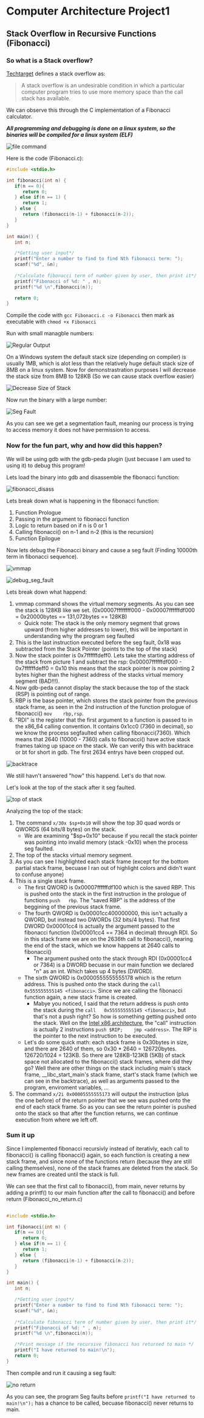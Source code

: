# Computer Architecture Project1
## Stack Overflow in Recursive Functions (Fibonacci)
### So what is a Stack overflow?
[Techtarget](https://whatis.techtarget.com/definition/stack-overflow) defines a stack overflow as:
> A stack overflow is an undesirable condition in which a particular computer program tries to use more memory space than the call stack has available.

We can observe this through the C implementation of a Fibonacci calculator.

***All programming and debugging is done on a linux system, so the binaries will be compiled for a linux system (ELF)***

![file command](https://github.com/DylanLaw15/Computer_Architecture_Project1/blob/master/Pictures/file.png)

Here is the code (Fibonacci.c):
```c
#include <stdio.h>

int fibonacci(int n) {
   if(n == 0){
      return 0;
   } else if(n == 1) {
      return 1;
   } else {
      return (fibonacci(n-1) + fibonacci(n-2));
   }
}

int main() {
   int n;

   /*Getting user input*/
   printf("Enter a number to find to find Nth fibonacci term: ");
   scanf("%d", &n);
	
   /*Calculate fibonacci term of number given by user, then print it*/
   printf("Fibonacci of %d: " , n);
   printf("%d \n",fibonacci(n));

   return 0;
}
```
Compile the code with `gcc Fibonacci.c -o Fibonacci` then mark as executable with `chmod +x Fibonacci`

Run with small managble numbers:

![Regular Output](https://github.com/DylanLaw15/Computer_Architecture_Project1/blob/master/Pictures/regular_output.png)

On a Windows system the default stack size (depending on compiler) is usually 1MB, which is alot less than the relatively huge default stack size of 8MB on a linux system. Now for demonstrastration purposes I will decrease the stack size from 8MB to 128KB (So we can cause stack overflow easier)

![Decrease Size of Stack](https://github.com/DylanLaw15/Computer_Architecture_Project1/blob/master/Pictures/changing_stack_size.png)

Now run the binary with a large number:

![Seg Fault](https://github.com/DylanLaw15/Computer_Architecture_Project1/blob/master/Pictures/seg_fault.png)

As you can see we get a segmentation fault, meaning our process is trying to access memory it does not have permission to access.

### Now for the fun part, why and how did this happen?

We will be using gdb with the gdb-peda plugin (just becuase I am used to using it) to debug this program!

Lets load the binary into gdb and disassemble the fibonacci function:

![fibonacci_disass](https://github.com/DylanLaw15/Computer_Architecture_Project1/blob/master/Pictures/fibonacci_disassembly.png)

Lets break down what is happening in the fibonacci function:

1. Function Prologue
2. Passing in the argument to fibonacci function
3. Logic to return based on if n is 0 or 1
4. Calling fibonacci() on n-1 and n-2 (this is the recursion)
5. Function Epilogue


Now lets debug the Fibonacci binary and cause a seg fault (Finding 10000th term in fibonacci sequence). 

![vmmap](https://github.com/DylanLaw15/Computer_Architecture_Project1/blob/master/Pictures/vmmap.png)

![debug_seg_fault](https://github.com/DylanLaw15/Computer_Architecture_Project1/blob/master/Pictures/debug_seg_fault.png)

Lets break down what happend:

1. vmmap command shows the virtual memory segments. As you can see the stack is 128KB like we set. (0x00007ffffffff000 - 0x00007ffffffdf000 = 0x20000bytes == 131,072bytes == 128KB)
   - Quick note: The stack is the only memory segment that grows upward (from higher addresses to lower), this will be important in understanding why the program seg faulted
2. This is the last instruction executed before the seg fault, 0x18 was subtracted from the Stack Pointer (points to the top of the stack)
3. Now the stack pointer is 0x7ffffffdeff0. Lets take the starting address of the stack from picture 1 and subtract the rsp: 0x00007ffffffdf000 - 0x7ffffffdeff0 = 0x10 this means that the stack pointer is now pointing 2 bytes higher than the highest address of the stacks virtual memory segment (BAD!!!).
4. Now gdb-peda cannot display the stack because the top of the stack (RSP) is pointing out of range.
5. RBP is the base pointer, which stores the stack pointer from the previous stack frame, as seen in the 2nd instruction of the function prologue of fibonacci() `mov    rbp,rsp`. 
6. "RDI" is the register that the first argument to a function is passed to in the x86_64 calling convention. It contains 0x1cc0 (7360 in decimal), so we know the process segfaulted when calling fibonacci(7360). Which means that 2640 (10000 - 7360) calls to fibonacci() have active stack frames taking up space on the stack. We can verify this with backtrace or bt for short in gdb. The first 2634 entrys have been cropped out.

![backtrace](https://github.com/DylanLaw15/Computer_Architecture_Project1/blob/master/Pictures/backtrace.png)

We still havn't answered "how" this happend. Let's do that now.

Let's look at the top of the stack after it seg faulted.

![top of stack](https://github.com/DylanLaw15/Computer_Architecture_Project1/blob/master/Pictures/top_of_stack.png)

Analyzing the top of the stack:

1. The command `x/30x $sp+0x10` will show the top 30 quad words or QWORDS (64 bits/8 bytes) on the stack.
   - We are examining "$sp+0x10" because if you recall the stack pointer was pointing into invalid memory (stack -0x10) when the process seg faulted.
2. The top of the stacks virtual memory segment.
3. As you can see I highlighted each stack frame (except for the bottom partial stack frame, becuase I ran out of highlight colors and didn't want to confuse anyone)
4. This is a single stack frame.
   - The first QWORD is 0x00007ffffffdf100 which is the saved RBP. This is pushed onto the stack in the first instruction in the prologue of functions `push   rbp`. The "saved RBP" is the address of the beggining of the previous stack frame.
   - The fourth QWORD is 0x00001cc400000000, this isn't actually a QWORD, but instead two DWORDs (32 bits/4 bytes). That first DWORD 0x00001cc4 is actually the argument passed to the fibonacci function (0x00001cc4 == 7364 in decimal) through RDI. So in this stack frame we are on the 2636th call to fibonacci(), nearing the end of the stack, which we know happens at 2640 calls to fibonacci()
     - The argument pushed onto the stack through RDI (0x00001cc4 or 7364) is a DWORD becuase in our main function we declared "n" as an int. Which takes up 4 bytes (DWORD).
   - The sixth QWORD is 0x0000555555555178 which is the return address. This is pushed onto the stack during the `call   0x555555555145 <fibonacci>`. Since we are calling the fibonacci function again, a new stack frame is created.
     - Mabye you noticed, I said that the return address is push onto the stack during the `call   0x555555555145 <fibonacci>`, but that's not a push right? So how is something getting pushed onto the stack. Well on the [Intel x86 architecture](https://en.wikipedia.org/wiki/X86), the "call" instruction is actually 2 instructions `push $RIP;    jmp <address>`. The RIP is the pointer to the next instruction to be executed. 
   - Let's do some quick math: each stack frame is 0x30bytes in size, and there are 2640 of them, so 0x30 * 2640 = 126720bytes. 126720/1024 = 123KB. So there are 128KB-123KB (5KB) of stack space not allocated to the fibonacci() stack frames, where did they go? Well there are other things on the stack including main's stack frame, \__libc_start_main's stack frame, start's stack frame (which we can see in the backtrace), as well as arguments passed to the program, enviroment variables, ...
5. The command `x/2i 0x00005555555173` will output the instruction (plus the one before) of the return pointer that we see was pushed onto the end of each stack frame. So as you can see the return pointer is pushed onto the stack so that after the function returns, we can continue execution from where we left off.


### Sum it up

Since I implemented fibonacci recursivly instead of iterativly, each call to fibonacci() is calling fibonacci() again, so each function is creating a new stack frame, and since none of the functions return (because they are still calling themselves), none of the stack frames are deleted from the stack. So new frames are created until the stack is full.

We can see that the first call to fibonacci(), from main, never returns by adding a printf() to our main function after the call to fibonacci() and before return (Fibonacci_no_return.c)
```c
  
#include <stdio.h>

int fibonacci(int n) {
   if(n == 0){
      return 0;
   } else if(n == 1) {
      return 1;
   } else {
      return (fibonacci(n-1) + fibonacci(n-2));
   }
}

int main() {
   int n;

   /*Getting user input*/
   printf("Enter a number to find to find Nth fibonacci term: ");
   scanf("%d", &n);
	
   /*Calculate fibonacci term of number given by user, then print it*/
   printf("Fibonacci of %d: " , n);
   printf("%d \n",fibonacci(n));

   /*Print message if the recursive fibonacci has returned to main */
   printf("I have returned to main!\n");
   return 0;
}
```

Then compile and run it causing a seg fault:

![no return](https://github.com/DylanLaw15/Computer_Architecture_Project1/blob/master/Pictures/no_return.png)

As you can see, the program Seg faults before `printf("I have returned to main!\n");` has a chance to be called, becuase fibonacci() never returns to main.

